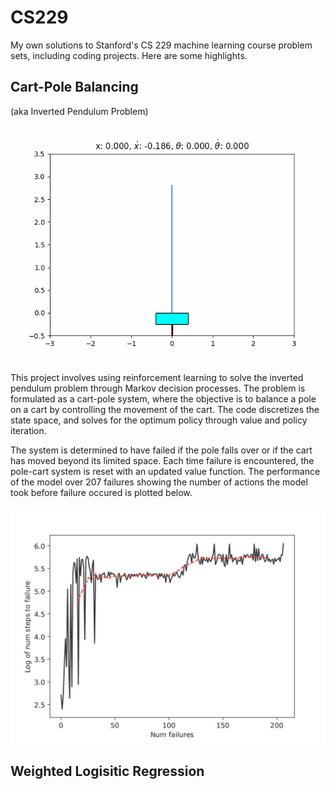 # CS229 
My own solutions to Stanford's CS 229 machine learning course problem sets, including coding projects. Here are some highlights.

## Cart-Pole Balancing

(aka Inverted Pendulum Problem)

![](https://github.com/shenrunzhang/ml_solutions_cs229/blob/main/problemset_solutions/code/cartpole_qlearning/result.gif)

This project involves using reinforcement learning to solve the inverted pendulum problem through Markov decision processes. The problem is formulated as a cart-pole system, where the objective is to balance a pole on a cart by controlling the movement of the cart. The code discretizes the state space, and solves for the optimum policy through value and policy iteration.

The system is determined to have failed if the pole falls over or if the cart has moved beyond its limited space. Each time failure is encountered, the pole-cart system is reset with an updated value function. The performance of the model over 207 failures showing the number of actions the model took before failure occured is plotted below. 

![](https://github.com/shenrunzhang/ml_solutions_cs229/blob/main/problemset_solutions/code/cartpole_qlearning/performance_plot.jpg)


## Weighted Logisitic Regression

